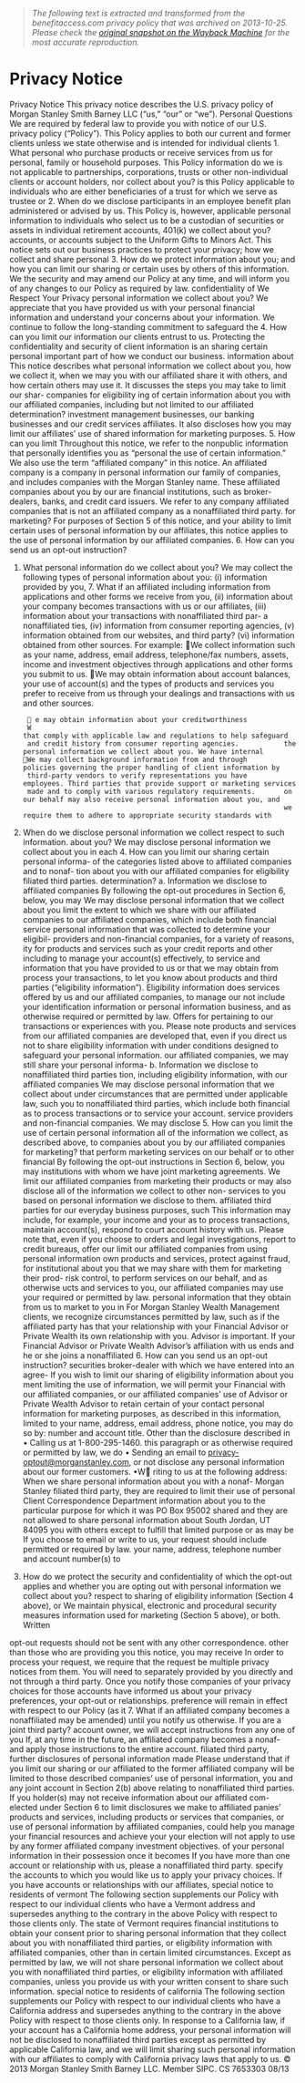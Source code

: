 > *The following text is extracted and transformed from the benefitaccess.com privacy policy that was archived on 2013-10-25. Please check the [original snapshot on the Wayback Machine](https://web.archive.org/web/20131025092135id_/http%3A//www.morganstanleyindividual.com/customerservice/mssbms_privacy.pdf) for the most accurate reproduction.*

# Privacy Notice

Privacy Notice
This privacy notice describes the U.S. privacy policy of Morgan Stanley Smith Barney LLC (“us,” “our” or “we”).   Personal Questions
   We are required by federal law to provide you with notice of our U.S. privacy policy (“Policy”). This Policy
applies to both our current and former clients unless we state otherwise and is intended for individual clients   1. What personal
who purchase products or receive services from us for personal, family or household purposes. This Policy         information do we
is not applicable to partnerships, corporations, trusts or other non-individual clients or account holders, nor   collect about you?
is this Policy applicable to individuals who are either beneficiaries of a trust for which we serve as trustee or
                                                                                                                  2. When do we disclose
participants in an employee benefit plan administered or advised by us. This Policy is, however, applicable
                                                                                                                  personal information
to individuals who select us to be a custodian of securities or assets in individual retirement accounts, 401(k)
                                                                                                                  we collect about you?
accounts, or accounts subject to the Uniform Gifts to Minors Act.
   This notice sets out our business practices to protect your privacy; how we collect and share personal         3. How do we protect
information about you; and how you can limit our sharing or certain uses by others of this information. We        the security and
may amend our Policy at any time, and will inform you of any changes to our Policy as required by law.            confidentiality of
We Respect Your Privacy                                                                                           personal information
                                                                                                                  we collect about you?
We appreciate that you have provided us with your personal financial information and understand your
concerns about your information. We continue to follow the long-standing commitment to safeguard the              4. How can you limit our
information our clients entrust to us. Protecting the confidentiality and security of client information is an    sharing certain personal
important part of how we conduct our business.                                                                    information about
   This notice describes what personal information we collect about you, how we collect it, when we may           you with our affiliated
share it with others, and how certain others may use it. It discusses the steps you may take to limit our shar-   companies for eligibility
ing of certain information about you with our affiliated companies, including but not limited to our affiliated   determination?
investment management businesses, our banking businesses and our credit services affiliates. It also discloses
how you may limit our affiliates’ use of shared information for marketing purposes.                               5. How can you limit
   Throughout this notice, we refer to the nonpublic information that personally identifies you as “personal      the use of certain
information.” We also use the term “affiliated company” in this notice. An affiliated company is a company in     personal information
our family of companies, and includes companies with the Morgan Stanley name. These affiliated companies          about you by our
are financial institutions, such as broker-dealers, banks, and credit card issuers. We refer to any company       affiliated companies
that is not an affiliated company as a nonaffiliated third party.                                                 for marketing?
    For purposes of Section 5 of this notice, and your ability to limit certain uses of personal information by
our affiliates, this notice applies to the use of personal information by our affiliated companies.               6. How can you send us
                                                                                                                  an opt-out instruction?
1. What personal information do we collect about you?
We may collect the following types of personal information about you: (i) information provided by you,            7. What if an affiliated
including information from applications and other forms we receive from you, (ii) information about your          company becomes
transactions with us or our affiliates, (iii) information about your transactions with nonaffiliated third par-   a nonaffiliated
ties, (iv) information from consumer reporting agencies, (v) information obtained from our websites, and          third party?
(vi) information obtained from other sources.
    For example:
        We collect information such as your name, address, email address, telephone/fax numbers, assets,
         income and investment objectives through applications and other forms you submit to us.
       We may obtain information about account balances, your use of account(s) and the types of
         products and services you prefer to receive from us through your dealings and transactions with
         us and other sources.


         e may obtain information about your creditworthiness
        W                                                              that comply with applicable law and regulations to help safeguard
        and credit history from consumer reporting agencies.           the personal information we collect about you. We have internal
       We may collect background information from and through         policies governing the proper handling of client information by
        third-party vendors to verify representations you have         employees. Third parties that provide support or marketing services
        made and to comply with various regulatory requirements.       on our behalf may also receive personal information about you, and
                                                                       we require them to adhere to appropriate security standards with
2. When do we disclose personal information we collect
                                                                       respect to such information.
about you?
We may disclose personal information we collect about you in each      4. How can you limit our sharing certain personal informa-
of the categories listed above to affiliated companies and to nonaf-   tion about you with our affiliated companies for eligibility
filiated third parties.                                                determination?
    a. Information we disclose to affiliated companies                 By following the opt-out procedures in Section 6, below, you may
    We may disclose personal information that we collect about you     limit the extent to which we share with our affiliated companies
to our affiliated companies, which include both financial service      personal information that was collected to determine your eligibil-
providers and non-financial companies, for a variety of reasons,       ity for products and services such as your credit reports and other
including to manage your account(s) effectively, to service and        information that you have provided to us or that we may obtain from
process your transactions, to let you know about products and          third parties (“eligibility information”). Eligibility information does
services offered by us and our affiliated companies, to manage our     not include your identification information or personal information
business, and as otherwise required or permitted by law. Offers for    pertaining to our transactions or experiences with you. Please note
products and services from our affiliated companies are developed      that, even if you direct us not to share eligibility information with
under conditions designed to safeguard your personal information.      our affiliated companies, we may still share your personal informa-
    b. Information we disclose to nonaffiliated third parties          tion, including eligibility information, with our affiliated companies
    We may disclose personal information that we collect about         under circumstances that are permitted under applicable law, such
you to nonaffiliated third parties, which include both financial       as to process transactions or to service your account.
service providers and non-financial companies. We may disclose
                                                                       5. How can you limit the use of certain personal information
all of the information we collect, as described above, to companies    about you by our affiliated companies for marketing?
that perform marketing services on our behalf or to other financial
                                                                       By following the opt-out instructions in Section 6, below, you may
institutions with whom we have joint marketing agreements. We
                                                                       limit our affiliated companies from marketing their products or
may also disclose all of the information we collect to other non-
                                                                       services to you based on personal information we disclose to them.
affiliated third parties for our everyday business purposes, such
                                                                       This information may include, for example, your income and your
as to process transactions, maintain account(s), respond to court
                                                                       account history with us. Please note that, even if you choose to
orders and legal investigations, report to credit bureaus, offer our
                                                                       limit our affiliated companies from using personal information
own products and services, protect against fraud, for institutional
                                                                       about you that we may share with them for marketing their prod-
risk control, to perform services on our behalf, and as otherwise
                                                                       ucts and services to you, our affiliated companies may use your
required or permitted by law.
                                                                       personal information that they obtain from us to market to you in
    For Morgan Stanley Wealth Management clients, we recognize
                                                                       circumstances permitted by law, such as if the affiliated party has
that your relationship with your Financial Advisor or Private Wealth
                                                                       its own relationship with you.
Advisor is important. If your Financial Advisor or Private Wealth
Advisor’s affiliation with us ends and he or she joins a nonaffiliated 6. How can you send us an opt-out instruction?
securities broker-dealer with which we have entered into an agree-     If you wish to limit our sharing of eligibility information about you
ment limiting the use of information, we will permit your Financial    with our affiliated companies, or our affiliated companies’ use of
Advisor or Private Wealth Advisor to retain certain of your contact    personal information for marketing purposes, as described in this
information, limited to your name, address, email address, phone       notice, you may do so by:
number and account title. Other than the disclosure described in         • Calling us at 1-800-295-1460.
this paragraph or as otherwise required or permitted by law, we do       • Sending an email to privacy-optout@morganstanley.com, or
not disclose any personal information about our former customers.        •W riting to us at the following address:
    When we share personal information about you with a nonaf-             Morgan Stanley
filiated third party, they are required to limit their use of personal     Client Correspondence Department
information about you to the particular purpose for which it was           PO Box 95002
shared and they are not allowed to share personal information about        South Jordan, UT 84095
you with others except to fulfill that limited purpose or as may be
                                                                          If you choose to email or write to us, your request should include
permitted or required by law.
                                                                       your name, address, telephone number and account number(s) to
3. How do we protect the security and confidentiality of               which the opt-out applies and whether you are opting out with
personal information we collect about you?                             respect to sharing of eligibility information (Section 4 above), or
We maintain physical, electronic and procedural security measures      information used for marketing (Section 5 above), or both. Written


opt-out requests should not be sent with any other correspondence.                 other than those who are providing you this notice, you may receive
In order to process your request, we require that the request be                   multiple privacy notices from them. You will need to separately
provided by you directly and not through a third party. Once you                   notify those companies of your privacy choices for those accounts
have informed us about your privacy preferences, your opt-out                      or relationships.
preference will remain in effect with respect to our Policy (as it
                                                                                   7. What if an affiliated company becomes a nonaffiliated
may be amended) until you notify us otherwise. If you are a joint
                                                                                   third party?
account owner, we will accept instructions from any one of you
                                                                                   If, at any time in the future, an affiliated company becomes a nonaf-
and apply those instructions to the entire account.
                                                                                   filiated third party, further disclosures of personal information made
  Please understand that if you limit our sharing or our affiliated
                                                                                   to the former affiliated company will be limited to those described
companies’ use of personal information, you and any joint account
                                                                                   in Section 2(b) above relating to nonaffiliated third parties. If you
holder(s) may not receive information about our affiliated com-
                                                                                   elected under Section 6 to limit disclosures we make to affiliated
panies’ products and services, including products or services that
                                                                                   companies, or use of personal information by affiliated companies,
could help you manage your financial resources and achieve your
                                                                                   your election will not apply to use by any former affiliated company
investment objectives.
                                                                                   of your personal information in their possession once it becomes
  If you have more than one account or relationship with us, please
                                                                                   a nonaffiliated third party.
specify the accounts to which you would like us to apply your privacy
choices. If you have accounts or relationships with our affiliates,
           special notice to residents of vermont
           The following section supplements our Policy with respect to our individual clients who have a Vermont address and supersedes anything
           to the contrary in the above Policy with respect to those clients only.
           The state of Vermont requires financial institutions to obtain your consent prior to sharing personal information that they collect about
           you with nonaffiliated third parties, or eligibility information with affiliated companies, other than in certain limited circumstances.
           Except as permitted by law, we will not share personal information we collect about you with nonaffiliated third parties, or eligibility
           information with affiliated companies, unless you provide us with your written consent to share such information.
           special notice to residents of california
           The following section supplements our Policy with respect to our individual clients who have a California address and supersedes
           anything to the contrary in the above Policy with respect to those clients only.
           In response to a California law, if your account has a California home address, your personal information will not be disclosed to
           nonaffiliated third parties except as permitted by applicable California law, and we will limit sharing such personal information with
           our affiliates to comply with California privacy laws that apply to us.
© 2013 Morgan Stanley Smith Barney LLC. Member SIPC.                                                                                         CS 7653303 08/13
